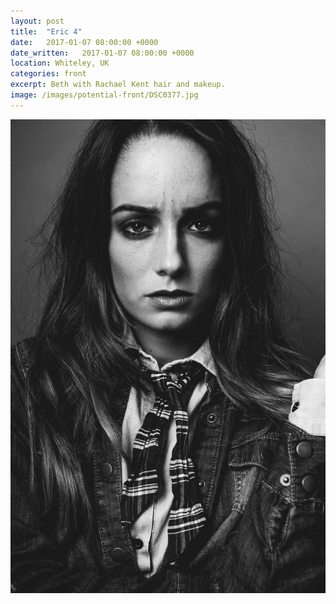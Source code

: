 ```yaml
---
layout: post
title:  "Eric 4"
date:   2017-01-07 08:00:00 +0000
date_written:   2017-01-07 08:00:00 +0000
location: Whiteley, UK
categories: front
excerpt: Beth with Rachael Kent hair and makeup.
image: /images/potential-front/DSC0377.jpg
---
```

<img src="/images/potential-front/DSC5031.jpg"/>
